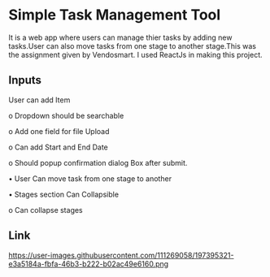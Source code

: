 # Simple Task Management Tool

It is a web app where users can manage thier tasks by adding new tasks.User can also move tasks from one stage to another stage.This was the assignment given by Vendosmart. I used ReactJs in making this project.

## Inputs

User can add Item

o Dropdown should be searchable

o Add one field for file Upload

o Can add Start and End Date

o Should popup confirmation dialog Box after submit.

• User Can move task from one stage to another

• Stages section Can Collapsible

o Can collapse stages

## Link 
https://user-images.githubusercontent.com/111269058/197395321-e3a5184a-fbfa-46b3-b222-b02ac49e6160.png
